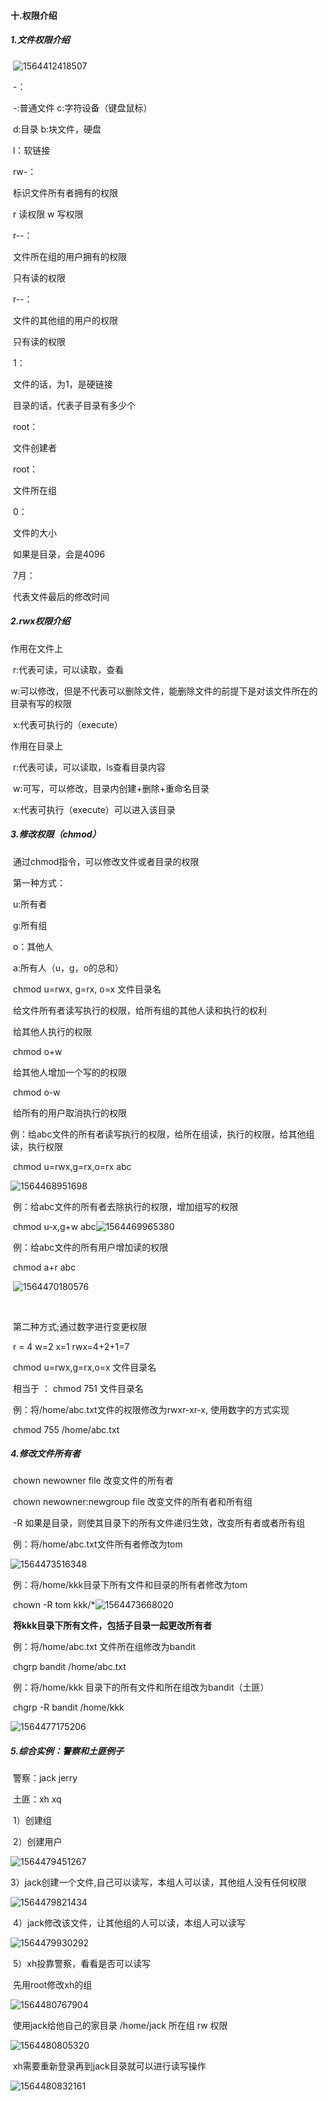 #### 十.权限介绍

##### 1.文件权限介绍

​	![1564412418507](E:\Typora笔记\Pic\1564412418507.png)

​	-：

​		-:普通文件									c:字符设备（键盘鼠标）

​		d:目录										   b:块文件，硬盘

​		l：软链接

​	rw-：

​		标识文件所有者拥有的权限

​		r  读权限     w  写权限

​	r--：

​		文件所在组的用户拥有的权限

​		只有读的权限

​	r--：

​		文件的其他组的用户的权限

​		只有读的权限

​	1：

​		文件的话，为1，是硬链接

​		目录的话，代表子目录有多少个

​	root：

​		文件创建者

​	root：

​		文件所在组

​	0：

​		文件的大小

​		如果是目录，会是4096

​	7月：

​		代表文件最后的修改时间

##### 2.rwx权限介绍

作用在文件上

​	r:代表可读，可以读取，查看

​	w:可以修改，但是不代表可以删除文件，能删除文件的前提下是对该文件所在的目录有写的权限

​	x:代表可执行的（execute）

作用在目录上

​	r:代表可读，可以读取，ls查看目录内容

​	w:可写，可以修改，目录内创建+删除+重命名目录

​	x:代表可执行（execute）可以进入该目录

##### 3.修改权限（chmod）

​	通过chmod指令，可以修改文件或者目录的权限

​	第一种方式：

​			u:所有者

​			g:所有组

​			o：其他人

​			a:所有人（u，g，o的总和）

​			chmod u=rwx,  g=rx,  o=x   文件目录名

​				给文件所有者读写执行的权限，给所有组的其他人读和执行的权利

​				给其他人执行的权限

​			chmod o+w

​				给其他人增加一个写的的权限

​			chmod  o-w

​				给所有的用户取消执行的权限

​	例：给abc文件的所有者读写执行的权限，给所在组读，执行的权限，给其他组读，执行权限

​		chmod u=rwx,g=rx,o=rx   abc

![1564468951698](E:\Typora笔记\Pic\1564468951698.png)

​	例：给abc文件的所有者去除执行的权限，增加组写的权限

​			chmod u-x,g+w abc![1564469965380](E:\Typora笔记\Pic\1564469965380.png)

​	例：给abc文件的所有用户增加读的权限

​			chmod    a+r    abc

​	![1564470180576](E:\Typora笔记\Pic\1564470180576.png)

​			

​	第二种方式;通过数字进行变更权限

​		r = 4       w=2      x=1       rwx=4+2+1=7

​		chmod    u=rwx,g=rx,o=x   文件目录名	

​		相当于 ：  chmod   751    文件目录名

​	例：将/home/abc.txt文件的权限修改为rwxr-xr-x,   使用数字的方式实现

​			chmod   755   /home/abc.txt

##### 4.修改文件所有者

​	chown  newowner  file   改变文件的所有者

​	chown  newowner:newgroup  file   改变文件的所有者和所有组

​	-R    如果是目录，则使其目录下的所有文件递归生效，改变所有者或者所有组

​	例：将/home/abc.txt文件所有者修改为tom

![1564473516348](E:\Typora笔记\Pic\1564473516348.png)

​	例：将/home/kkk目录下所有文件和目录的所有者修改为tom

​			chown   -R   tom   kkk/*![1564473668020](E:\Typora笔记\Pic\1564473668020.png)

​		**将kkk目录下所有文件，包括子目录一起更改所有者**

​	例：将/home/abc.txt 文件所在组修改为bandit

​			chgrp   bandit   /home/abc.txt

​	例：将/home/kkk 目录下的所有文件和所在组改为bandit（土匪）

​			chgrp -R bandit  /home/kkk

![1564477175206](E:\Typora笔记\Pic\1564477175206.png)

##### 5.综合实例：警察和土匪例子

​	警察：jack   jerry   

​	土匪：xh  xq

​	1）创建组

​	2）创建用户

![1564479451267](E:\Typora笔记\Pic\1564479451267.png)

​	3）jack创建一个文件,自己可以读写，本组人可以读，其他组人没有任何权限

![1564479821434](E:\Typora笔记\Pic\1564479821434.png)

​	4）jack修改该文件，让其他组的人可以读，本组人可以读写

![1564479930292](E:\Typora笔记\Pic\1564479930292.png)

​	5）xh投靠警察，看看是否可以读写

​		先用root修改xh的组

![1564480767904](E:\Typora笔记\Pic\1564480767904.png)

​		使用jack给他自己的家目录 /home/jack  所在组  rw  权限

![1564480805320](E:\Typora笔记\Pic\1564480805320.png)

​		xh需要重新登录再到jack目录就可以进行读写操作

![1564480832161](E:\Typora笔记\Pic\1564480832161.png)

​	





​	

​	

​	

​		